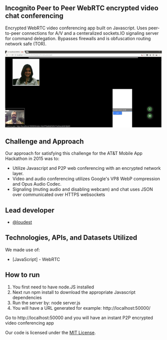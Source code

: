 ## Incognito Peer to Peer WebRTC encrypted video chat conferencing

Encrypted WebRTC video conferencing app built on Javascript.  Uses peer-to-peer connections for A/V and a centeralized sockets.IO signaling server for command delegation.  Bypasses firewalls and is obfuscation routing network safe (TOR).

![Screenshot](screenshot.png)

## Challenge and Approach

Our approach for satisfying this challenge for the AT&T Mobile App Hackathon​ in 2015 was to:

- Utilize Javascript and P2P web conferencing with an encrypted network layer.
- Video and audio conferencing utilizes Google's VP8 WebP compression and Opus Audio Codec.
- Signaling (muting audio and disabling webcam) and chat uses JSON over communicated over HTTPS websockets

## Lead developer

- [@loudest](https://github.com/loudest)

## Technologies, APIs, and Datasets Utilized

We made use of:
- [JavaScript] - WebRTC

## How to run

1) You first need to have node.JS installed
2) Next run npm install to download the appropriate Javascript dependencies
3) Run the server by: node server.js
4) You will have a URL generated for example: http://localhost:50000/

Go to http://localhost:50000 and you will have an instant P2P encrypted video conferencing app

Our code is licensed under the [MIT License](LICENSE.md).
